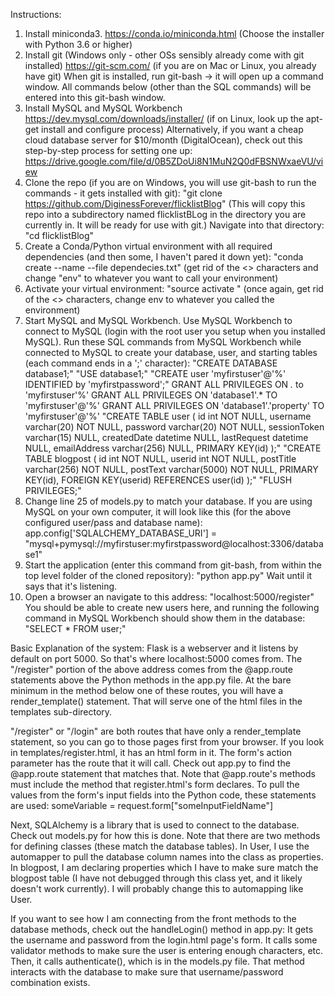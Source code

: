 Instructions:
1.  Install miniconda3.
https://conda.io/miniconda.html   (Choose the installer with Python 3.6 or higher)
2.  Install git (Windows only - other OSs sensibly already come with git installed)
https://git-scm.com/  (if you are on Mac or Linux, you already have git)
When git is installed, run git-bash -> it will open up a command window.  All commands below (other than the SQL
commands) will be entered into this git-bash window.
3.  Install MySQL and MySQL Workbench
https://dev.mysql.com/downloads/installer/  (if on Linux, look up the apt-get install and configure process)
Alternatively, if you want a cheap cloud database server for $10/month (DigitalOcean), check out this step-by-step process for setting one up:  https://drive.google.com/file/d/0B5ZDoUi8N1MuN2Q0dFBSNWxaeVU/view
4.  Clone the repo (if you are on Windows, you will use git-bash to run the commands - it gets installed with git):
"git clone https://github.com/DiginessForever/flicklistBlog"  (This will copy this repo into a subdirectory named flicklistBLog in the directory you are currently in.  It will be ready for use with git.)
Navigate into that directory:  "cd flicklistBlog"
5.  Create a Conda/Python virtual environment with all required dependencies (and then some, I haven't pared it down yet):
"conda create --name <env> --file dependecies.txt"    (get rid of the <> characters and change "env" to whatever you want to call your environment)
6. Activate your virtual environment:
"source activate <env>" (once again, get rid of the <> characters, change env to whatever you called the environment)
7.  Start MySQL and MySQL Workbench.  Use MySQL Workbench to connect to MySQL (login with the root user you setup
when you installed MySQL).
Run these SQL commands from MySQL Workbench while connected to MySQL to create your database, user, and starting tables (each command ends in a ';' character):
"CREATE DATABASE database1;"
"USE database1;"
"CREATE user 'myfirstuser'@'%' IDENTIFIED by 'myfirstpassword';"
GRANT ALL PRIVILEGES ON *.* to 'myfirstuser'%'
GRANT ALL PRIVILEGES ON 'database1'.* TO 'myfirstuser'@'%'
GRANT ALL PRIVILEGES ON 'database1'.'property' TO 'myfirstuser'@'%'
"CREATE TABLE user (
    id int NOT NULL,
    username varchar(20) NOT NULL,
    password varchar(20) NOT NULL,
    sessionToken varchar(15) NULL,
    createdDate datetime NULL,
    lastRequest datetime NULL,
    emailAddress varchar(256) NULL,
    PRIMARY KEY(id)
);"
"CREATE TABLE blogpost (
    id int NOT NULL,
    userid int NOT NULL,
    postTitle varchar(256) NOT NULL,
    postText varchar(5000) NOT NULL,
    PRIMARY KEY(id),
    FOREIGN KEY(userid) REFERENCES user(id)
);"
"FLUSH PRIVILEGES;"
8.  Change line 25 of models.py to match your database.  If you are using MySQL on your own computer, it will look like this (for the above configured user/pass and database name):
app.config['SQLALCHEMY_DATABASE_URI'] = "mysql+pymysql://myfirstuser:myfirstpassword@localhost:3306/database1"
9.  Start the application (enter this command from git-bash, from within the top level folder of the cloned repository):
"python app.py"
Wait until it says that it's listening.
10.  Open a browser an navigate to this address:  "localhost:5000/register"
You should be able to create new users here, and running the following command in MySQL Workbench should show them
in the database:
"SELECT * FROM user;"

Basic Explanation of the system:
Flask is a webserver and it listens by default on port 5000.  So that's where localhost:5000 comes from.
The "/register" portion of the above address comes from the @app.route statements above the Python methods in
the app.py file.  At the bare minimum in the method below one of these routes, you will have a
render_template() statement.  That will serve one of the html files in the templates sub-directory.

"/register" or "/login" are both routes that have only a render_template statement, so you can go to those pages first
from your browser.
If you look in templates/register.html, it has an html form in it.  The form's action parameter has the route that it
will call.  Check out app.py to find the @app.route statement that matches that.  Note that @app.route's methods must
include the method that register.html's form declares.
To pull the values from the form's input fields into the Python code, these statements are used:
someVariable = request.form["someInputFieldName"]

Next, SQLAlchemy is a library that is used to connect to the database.  Check out models.py for how this is done.
Note that there are two methods for defining classes (these match the database tables).  In User, I use the
automapper to pull the database column names into the class as properties.
In blogpost, I am declaring properties which I have to make sure match the blogpost table (I have not debugged through
this class yet, and it likely doesn't work currently).  I will probably change this to automapping like User.

If you want to see how I am connecting from the front methods to the database methods, check out the handleLogin()
method in app.py:
It gets the username and password from the login.html page's form.  It calls some validator methods to make sure
the user is entering enough characters, etc.  Then, it calls authenticate(), which is in the models.py file.
That method interacts with the database to make sure that username/password combination exists.
